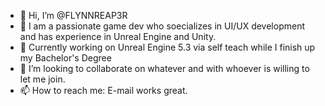 - 👋 Hi, I’m @FLYNNREAP3R
- 👀 I am a passionate game dev who soecializes in UI/UX development and has experience in Unreal Engine and Unity. 
- 🌱 Currently working on Unreal Engine 5.3 via self teach while I finish up my Bachelor's Degree
- 💞️ I’m looking to collaborate on whatever and with whoever is willing to let me join.
- 📫 How to reach me: E-mail works great. 

<!---
FLYNNREAP3R/FLYNNREAP3R is a ✨ special ✨ repository because its `README.md` (this file) appears on your GitHub profile.
You can click the Preview link to take a look at your changes.
--->

